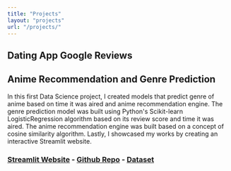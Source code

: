 ```yaml
---
title: "Projects"
layout: "projects"
url: "/projects/"
---
```


## Dating App Google Reviews

## Anime Recommendation and Genre Prediction

In this first Data Science project, I created models that predict genre of anime based on time it was aired and anime recommendation engine. The genre prediction model was built using Python's Scikit-learn LogisticRegression algorithm based on its review score and time it was aired. The anime recommendation engine was built based on a concept of cosine similarity algorithm. Lastly, I showcased my works by creating an interactive Streamlit website.

### [Streamlit Website](https://emicervantes-animedata-project-streamlit-final-ls4ml2.streamlit.app/) - [Github Repo](https://github.com/emicervantes/animedata_project) - [Dataset](https://www.kaggle.com/datasets/canggih/anime-data-score-staff-synopsis-and-genre)
